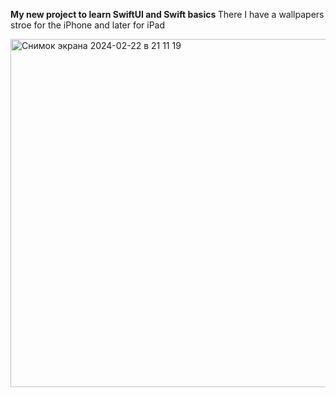 <b> My new project to learn SwiftUI and Swift basics </b>
There I have a wallpapers stroe for the iPhone and later for iPad

<img width="557" alt="Снимок экрана 2024-02-22 в 21 11 19" src="https://github.com/darserg/WallpapersStore/assets/63180230/d3e9823a-92cd-4645-b5d0-d920e91ad577">

